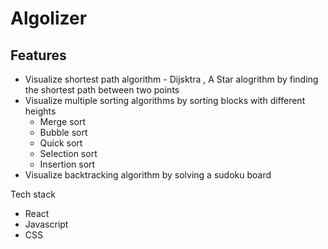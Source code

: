 # Algolizer

## Features
- Visualize shortest path algorithm - Dijsktra , A Star alogrithm by finding the shortest path between two points
- Visualize multiple sorting algorithms by sorting blocks with different heights
    - Merge sort
    - Bubble sort
    - Quick sort
    - Selection sort
    - Insertion sort
- Visualize backtracking algorithm by solving a sudoku board

Tech stack
- React
- Javascript
- CSS

